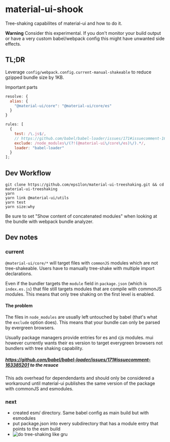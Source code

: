 # material-ui-shook
Tree-shaking capabilites of material-ui and how to do it.

**Warning** Consider this experimental. If you don't monitor your build output or have
a very custom babel/webpack config this might have unwanted side effects.

## TL;DR

Leverage `config/webpack.config.current-manual-shakeable` to reduce gzipped
bundle size by 1KB.

Important parts

```js
resolve: {
  alias: {
    "@material-ui/core": "@material-ui/core/es"
  }
}
```

```js
rules: [
  {
    test: /\.js$/,
    // https://github.com/babel/babel-loader/issues/171#issuecomment-163385201
    exclude: /node_modules\/(?!(@material-ui\/core\/es)\/).*/,
    loader: "babel-loader"
  }
];
```

## Dev Workflow

```
git clone https://github.com/eps1lon/material-ui-treeshaking.git && cd material-ui-treeshaking
yarn
yarn link @material-ui/utils
yarn test
yarn size:why
```

Be sure to set "Show content of concatenated modules" when looking at the bundle
with webpack bundle analyzer.

## Dev notes

### current

`@material-ui/core/*` will target files with `commonJS` modules which are not tree-shakeable.
Users have to manually tree-shake with multiple import declarations.

Even if the bundler targets the `module` field in `package.json` (which is `index.es.js`) that
file still targets modules that are compile with commonJS modules. This means
that only tree shaking on the first level is enabled.

#### The problem

The files in `node_modules` are usually left untouched by babel (that's what the `exclude` option does).
This means that your bundle can only be parsed by evergreen browsers.

Usually package managers provide entries for es and cjs modules. mui however
currently wants their es version to target everygreen browsers not bundlers with
tree shaking capability.

##### https://github.com/babel/babel-loader/issues/171#issuecomment-163385201 to the resuce

This ads overhead for dependendants and should only be considered a workaround
until material-ui publishes the same version of the package with commonJS and esmodules.

### next
- created esm/ directory. Same babel config as main build but with esmodules
- put package.json into every subdirectory that has a module entry that points to the esm build
- ![do tree-shaking like gru](https://imgflip.com/i/2kx4yu)
